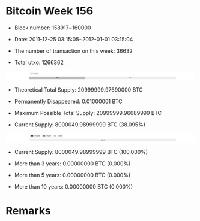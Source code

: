 # Bitcoin Week 156

- Block number: 158917~160000

- Date: 2011-12-25 03:15:05~2012-01-01 03:15:04

- The number of transaction on this week: 36632

- Total utxo: 1266362

![](../images/mined_week156.png)

- Theoretical Total Supply: 20999999.97690000 BTC

- Permanently Disappeared: 0.01000001 BTC

- Maximum Possible Total Supply: 20999999.96689999 BTC

- Current Supply: 8000049.98999999 BTC (38.095%)

![](../images/year_week156.png)


- Current Supply: 8000049.98999999 BTC (100.000%)

- More than 3 years: 0.00000000 BTC (0.000%)

- More than 5 years: 0.00000000 BTC (0.000%)

- More than 10 years: 0.00000000 BTC (0.000%)

# Remarks

